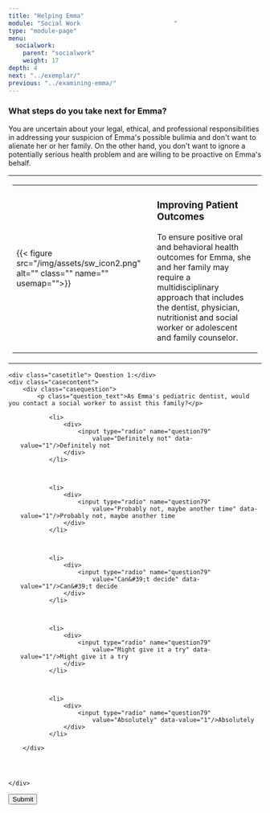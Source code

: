 ```yaml
---
title: "Helping Emma"
module: "Social Work                          "
type: "module-page"
menu:
  socialwork:
    parent: "socialwork"
    weight: 17
depth: 4
next: "../exemplar/"
previous: "../examining-emma/"
---
```

<form method="post" action="."><div class="pageblock"><h3>What steps do you take next for Emma?</h3><div class="maintext"><p>You are uncertain about your legal, ethical, and professional responsibilities in addressing your suspicion of Emma's possible bulimia and don't want to alienate her or her family. On the other hand, you don't want to ignore a potentially serious health problem and are willing to be proactive on Emma's behalf.</p>
</div>
</div><div class="pageblock"><table>
<tr>
<td>
<table class="noborders">
<tr>
<td>
{{< figure src="/img/assets/sw_icon2.png" alt="" class="" name="" usemap="">}}</td>
<td>
<h3>Improving Patient Outcomes</h3>
<div class="maintext"><p>To ensure positive oral and behavioral health outcomes for Emma, she and her family may require a multidisciplinary approach that includes the dentist, physician, nutritionist and social worker or adolescent and family counselor. </p></div></td>
</tr>
</table>
</td>
</tr>
</table>
</div><div class="pageblock">










  




<div class="cases">
    
    <div class="casetitle"> Question 1:</div>
    <div class="casecontent">
        <div class="casequestion">
            <p class="question_text">As Emma's pediatric dentist, would you contact a social worker to assist this family?</p>
            
                
                    

<ol type="A">
    
        
            <li>
                <div>
                    <input type="radio" name="question79"
                        value="Definitely not" data-value="1"/>Definitely not
                </div>
            </li>
        
    
        
            <li>
                <div>
                    <input type="radio" name="question79"
                        value="Probably not, maybe another time" data-value="1"/>Probably not, maybe another time
                </div>
            </li>
        
    
        
            <li>
                <div>
                    <input type="radio" name="question79"
                        value="Can&#39;t decide" data-value="1"/>Can&#39;t decide
                </div>
            </li>
        
    
        
            <li>
                <div>
                    <input type="radio" name="question79"
                        value="Might give it a try" data-value="1"/>Might give it a try
                </div>
            </li>
        
    
        
            <li>
                <div>
                    <input type="radio" name="question79"
                        value="Absolutely" data-value="1"/>Absolutely
                </div>
            </li>
        
    
</ol>

                

                

                
            
        </div>

        
            
        
    </div>
</div>




</div><div class="submit-container"><input class="btn btn-info btn-submit-section" type="submit" value="Submit" /></div></form>